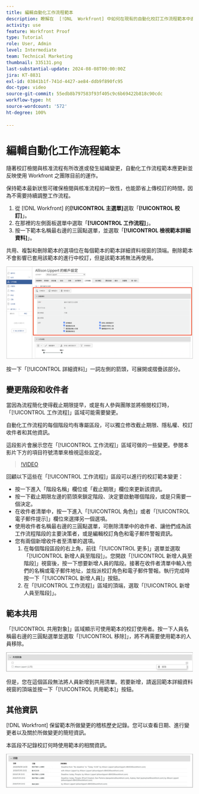 ```yaml
---
title: 編輯自動化工作流程範本
description: 瞭解在  [!DNL  Workfront] 中如何在現有的自動化校訂工作流程範本中進行變更。
activity: use
feature: Workfront Proof
type: Tutorial
role: User, Admin
level: Intermediate
team: Technical Marketing
thumbnail: 335131.png
last-substantial-update: 2024-08-08T00:00:00Z
jira: KT-8831
exl-id: 03841b1f-741d-4427-ae84-ddb9f890fc95
doc-type: video
source-git-commit: 55edb8b797583f93f405c9c6b69422b818c90cdc
workflow-type: ht
source-wordcount: '572'
ht-degree: 100%

---
```


# 編輯自動化工作流程範本

隨著校訂檢閱與核准流程有所改進或發生組織變更，自動化工作流程範本應更新並反映使用 Workfront 之團隊目前的運作。

保持範本最新狀態可確保檢閱與核准流程的一致性，也能節省上傳校訂的時間，因為不需要持續調整工作流程。

1. 從 [!DNL Workfront] 的&#x200B;**[!UICONTROL 主選單]**&#x200B;選取「**[!UICONTROL 校訂]**」。
1. 在那裡的左側面板選單中選取「**[!UICONTROL 工作流程]**」。
1. 按一下範本名稱最右邊的三圓點選單，並選取「**[!UICONTROL 檢視範本詳細資料]**」。

共用、複製和刪除範本的選項位在每個範本的範本詳細資料視窗的頂端。刪除範本不會影響已套用該範本的進行中校訂，但是該範本將無法再使用。

![範本詳細資料視窗](assets/proof-system-setup-edit-templates-details-area.png)


按一下「[!UICONTROL 詳細資料]」一詞左側的箭頭，可展開或摺疊該部分。

## 變更階段和收件者

當因為流程簡化使得截止期限提早，或是有人參與團隊並將檢閱校訂時，「[!UICONTROL 工作流程]」區域可能需要變更。

自動化工作流程的每個階段均有專屬區段，可以獨立修改截止期限、隱私權、校訂收件者和其他資訊。

這段影片會展示您在「[!UICONTROL 工作流程]」區域可做的一些變更。參閱本影片下方的項目符號清單來檢視這些設定。

>[!VIDEO](https://video.tv.adobe.com/v/335131/?quality=12&learn=on)

回顧以下這些在「[!UICONTROL 工作流程]」區段可以進行的校訂範本變更：

* 按一下進入「階段名稱」欄位或「截止期限」欄位來更新該資訊。
* 按一下截止期限左邊的箭頭來鎖定階段、決定要啟動哪個階段，或是只需要一個決定。
* 在收件者清單中，按一下進入「[!UICONTROL 角色]」或者「[!UICONTROL 電子郵件提示]」欄位來選擇另一個選項。
* 使用收件者名稱最右邊的三圓點選單，可刪除清單中的收件者、讓他們成為該工作流程階段的主要決策者，或是編輯校訂角色和電子郵件警報資訊。
* 您有兩個新增收件者至清單的選項。
   1. 在每個階段區段的右上角，前往「[!UICONTROL 更多]」選單並選取「[!UICONTROL 新增人員至階段]」。您開啟「[!UICONTROL 新增人員至階段]」視窗後，按一下想要新增人員的階段。接著在收件者清單中輸入他們的名稱或電子郵件地址，並指派校訂角色和電子郵件警報。執行完成時按一下「[!UICONTROL 新增人員]」按鈕。
   1. 在「[!UICONTROL 工作流程]」區域的頂端，選取「[!UICONTROL 新增人員至階段]」。

## 範本共用

「[!UICONTROL 共用對象]」區域顯示可使用範本的校訂使用者。按一下人員名稱最右邊的三圓點選單並選取「[!UICONTROL 移除]」，將不再需要使用範本的人員移除。

![[!UICONTROL 共用對象]清單](assets/proof-system-setups-edit-template-shared-with.png)

但是，您在這個區段無法將人員新增到共用清單。若要新增，請返回範本詳細資料視窗的頂端並按一下「[!UICONTROL 共用範本]」按鈕。

## 其他資訊

[!DNL Workfront] 保留範本所做變更的稽核歷史記錄。您可以查看日期、進行變更者以及關於所做變更的簡短資訊。

本區段不記錄校訂何時使用範本的相關資訊。

![校訂活動清單](assets/proof-system-setups-edit-template-activity.png)
